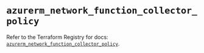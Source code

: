 # `azurerm_network_function_collector_policy`

Refer to the Terraform Registry for docs: [`azurerm_network_function_collector_policy`](https://registry.terraform.io/providers/hashicorp/azurerm/3.101.0/docs/resources/network_function_collector_policy).
